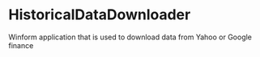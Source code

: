 # HistoricalDataDownloader
Winform application that is used to download data from Yahoo or Google finance
